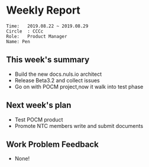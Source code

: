 # Weekly Report 
```
Time: 	2019.08.22 ~ 2019.08.29
Circle	: CCCc
Role:	Product Manager
Name: Pen
```
## This week's summary

- Build the new docs.nuls.io architect
- Release Beta3.2 and collect issues
- Go on with POCM project,now it walk into test phase


## Next week's plan

- Test POCM product
- Promote NTC members write and submit documents

## Work Problem Feedback

- None!

